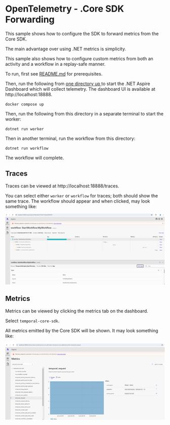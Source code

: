 # OpenTelemetry - .Core SDK Forwarding

This sample shows how to configure the SDK to forward metrics from the Core SDK.

The main advantage over using .NET metrics is simplicity.

This sample also shows how to configure custom metrics from both an activity and a workflow in a replay-safe manner.

To run, first see [README.md](../../../README.md) for prerequisites.

Then, run the following from [one directory up ](../docker-compose.yaml) to start the .NET Aspire Dashboard which will collect telemetry. The dashboard UI is available at http://localhost:18888.

    docker compose up

Then, run the following from this directory in a separate terminal to start the worker:

    dotnet run worker

Then in another terminal, run the workflow from this directory:

    dotnet run workflow

The workflow will complete.

## Traces

Traces can be viewed at http://localhost:18888/traces.

You can select either `worker` or `workflow` for traces; both should show the same trace. The workflow should appear and when clicked, may look something like:

![Tracing Screenshot](tracing-screenshot.png)

## Metrics

Metrics can be viewed by clicking the metrics tab on the dashboard.

Select `temporal-core-sdk`.

All metrics emitted by the Core SDK will be shown. It may look something like:

![Metrics Screenshot](metrics-screenshot.png)
